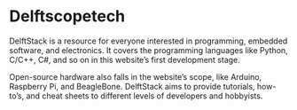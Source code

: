 # Delftscopetech

DelftStack is a resource for everyone interested in programming, embedded software, and electronics. It covers the programming languages like Python, C/C++, C#, and so on in this website’s first development stage. 

Open-source hardware also falls in the website’s scope, like Arduino, Raspberry Pi, and BeagleBone. DelftStack aims to provide tutorials, how-to’s, and cheat sheets to different levels of developers and hobbyists.